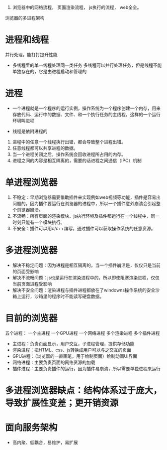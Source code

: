 1. 浏览器中的网络流程， 页面渲染流程， js执行的流程， web全全。

浏览器的多进程架构

# 进程和线程
并行处理，能打打提升性能
 - 多线程里的单一线程处理同一类任务
多线程可以并行处理任务，但是线程不能单独存在的，它是由进程启动和管理的

# 进程
 - 一个进程就是一个程序的运行实例，操作系统为一个程序创建一个内存，用来存放代码、运行中的数据、文件、和一个执行任务的主线程，这样的一个运行环境叫进程

 - 线程是依附进程的

  1. 进程中的任意一个线程执行出错，都会导致整个进程出错。
  2. 任意线程都可以共享进程的数据。
  3. 当一个进程关闭之后，操作系统会回收进程所占用的内存。
  4. 进程之间的内容是相互隔离的，需要的话进程之间通信（IPC）机制

# 单进程浏览器
  1. 不稳定：早期浏览器需要借助插件来实现例如web视频等功能，插件是容易出问题的，因为插件要运行在浏览器的进程中，所以一个插件意外崩溃会引起整个浏览器崩溃。
  2. 不流畅：所有页面的渲染模块、js执行环境及插件都运行在一个线程中，同一时刻只能有一个模块执行。
  3. 不安全：插件可以用c/c++编写，通过插件可以获取操作系统的任意资源。
# 多进程浏览器
  - 解决不稳定问题：因为进程是相互隔离的，当一个插件崩溃是，仅仅只是当前的页面受影响
  - 解决不流畅问题：js也是运行在渲染进程中的，所以即使阻塞渲染进程，仅仅当前页面进程受影响
  - 解决不安全问题：渲染进程与插件进程都放在了windowns操作系统的安全沙箱上运行，沙箱里的程序时不能读写硬盘数据。

# 目前的浏览器
  五个进程： 一个主进程 一个GPU进程 一个网络进程 多个渲染进程 多个插件进程
  - 主进程：负责页面显示，用户交互，子进程管理，提供存储功能
  - 渲染进程：把HTML、css、js转换成用户可以与之交互的页面
  - GPU进程：（浏览器的一直画笔，用于绘制页面）绘制动画UI界面
  - 网络进程：主要负责页面的网络资源的加载
  - 插件进程：主要负责插件的运行，因为插件易崩溃，所以需要单独进程来运行


# 多进程浏览器缺点：结构体系过于庞大，导致扩展性变差；更开销资源


# 面向服务架构
  - 高内聚、低耦合，易维护，易扩展

